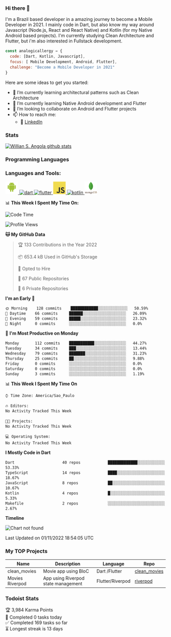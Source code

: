 ### Hi there 👋

I'm a Brazil based developer in a amazing journey to become a Mobile Developer in 2021. I mainly code in Dart, but also know my way around Javascript (Node.js, React and React Native) and Kotlin (for my Native Android based projects). I'm currently studying Clean Architecture and Flutter, but i'm also interested in Fullstack development.

```javascript
const analogicallergy = {
  code: [Dart, Kotlin, Javascript],
  focus: [ Mobile Development, Android, Flutter],
  challenge: "Become a Mobile Developer in 2021"
}
```

Here are some ideas to get you started:

- 🔭  I’m currently learning architectural patterns such as Clean Architecture
- 🌱  I’m currently learning Native Android development and Flutter
- 👯  I’m looking to collaborate on Android and Flutter projects
- 📫  How to reach me:
  -  :office: [LinkedIn](https://www.linkedin.com/in/wsabsi/)

### Stats

[![Willian S. Angola github stats](https://github-readme-stats.vercel.app/api?username=w0ken0ne&count_private=true&show_icons=true&theme=radical&hide_rank=false)](https://github.com/anuraghazra/github-readme-stats)

### Programming Languages

<h3 align="left">Languages and Tools:</h3>
<p align="left"> <a href="https://developer.android.com" target="_blank"> <img src="https://raw.githubusercontent.com/devicons/devicon/master/icons/android/android-original-wordmark.svg" alt="android" width="40" height="40"/> </a> <a href="https://dart.dev" target="_blank"> <img src="https://www.vectorlogo.zone/logos/dartlang/dartlang-icon.svg" alt="dart" width="40" height="40"/> </a> <a href="https://flutter.dev" target="_blank"> <img src="https://www.vectorlogo.zone/logos/flutterio/flutterio-icon.svg" alt="flutter" width="40" height="40"/> </a> <a href="https://developer.mozilla.org/en-US/docs/Web/JavaScript" target="_blank"> <img src="https://raw.githubusercontent.com/devicons/devicon/master/icons/javascript/javascript-original.svg" alt="javascript" width="40" height="40"/> </a> <a href="https://kotlinlang.org" target="_blank"> <img src="https://www.vectorlogo.zone/logos/kotlinlang/kotlinlang-icon.svg" alt="kotlin" width="40" height="40"/> </a> <a href="https://www.mongodb.com/" target="_blank"> <img src="https://raw.githubusercontent.com/devicons/devicon/master/icons/mongodb/mongodb-original-wordmark.svg" alt="mongodb" width="40" height="40"/> </a> </p>


📊 **This Week I Spent My Time On:**

<!--START_SECTION:waka-->
![Code Time](http://img.shields.io/badge/Code%20Time-1%2C065%20hrs%208%20mins-blue)

![Profile Views](http://img.shields.io/badge/Profile%20Views-0-blue)

**🐱 My GitHub Data** 

> 🏆 133 Contributions in the Year 2022
 > 
> 📦 653.4 kB Used in GitHub's Storage 
 > 
> 💼 Opted to Hire
 > 
> 📜 67 Public Repositories 
 > 
> 🔑 6 Private Repositories  
 > 
**I'm an Early 🐤** 

```text
🌞 Morning    128 commits    ████████████░░░░░░░░░░░░░   50.59% 
🌆 Daytime    66 commits     ██████░░░░░░░░░░░░░░░░░░░   26.09% 
🌃 Evening    59 commits     █████░░░░░░░░░░░░░░░░░░░░   23.32% 
🌙 Night      0 commits      ░░░░░░░░░░░░░░░░░░░░░░░░░   0.0%

```
📅 **I'm Most Productive on Monday** 

```text
Monday       112 commits    ███████████░░░░░░░░░░░░░░   44.27% 
Tuesday      34 commits     ███░░░░░░░░░░░░░░░░░░░░░░   13.44% 
Wednesday    79 commits     ███████░░░░░░░░░░░░░░░░░░   31.23% 
Thursday     25 commits     ██░░░░░░░░░░░░░░░░░░░░░░░   9.88% 
Friday       0 commits      ░░░░░░░░░░░░░░░░░░░░░░░░░   0.0% 
Saturday     0 commits      ░░░░░░░░░░░░░░░░░░░░░░░░░   0.0% 
Sunday       3 commits      ░░░░░░░░░░░░░░░░░░░░░░░░░   1.19%

```


📊 **This Week I Spent My Time On** 

```text
⌚︎ Time Zone: America/Sao_Paulo

🔥 Editors: 
No Activity Tracked This Week

🐱‍💻 Projects: 
No Activity Tracked This Week

💻 Operating System: 
No Activity Tracked This Week

```

**I Mostly Code in Dart** 

```text
Dart                     40 repos            █████████████░░░░░░░░░░░░   53.33% 
TypeScript               14 repos            ████░░░░░░░░░░░░░░░░░░░░░   18.67% 
JavaScript               8 repos             ██░░░░░░░░░░░░░░░░░░░░░░░   10.67% 
Kotlin                   4 repos             █░░░░░░░░░░░░░░░░░░░░░░░░   5.33% 
Makefile                 2 repos             ░░░░░░░░░░░░░░░░░░░░░░░░░   2.67%

```


**Timeline**

![Chart not found](https://raw.githubusercontent.com/w0ken0ne/w0ken0ne/main/charts/bar_graph.png) 


 Last Updated on 01/11/2022 18:54:05 UTC
<!--END_SECTION:waka-->

### My TOP Projects

| Name            | Description                         | Language         | Repo                                                           |
| --------------- | ----------------------------------- | ---------------- | -------------------------------------------------------------- |
| clean_movies    | Movie app using BloC                | Dart /Flutter    | [clean_movies](https://github.com/w0ken0ne/clean_movies)    |
| Movies Riverpod | App using Riverpod state management | Flutter/Riverpod | [riverpod](https://github.com/w0ken0ne/movies_riverpod) |

### Todoist Stats

<!-- TODO-IST:START -->
🏆  3,984 Karma Points           
🌸  Completed 0 tasks today           
✅  Completed 169 tasks so far           
⏳  Longest streak is 13 days
<!-- TODO-IST:END -->
